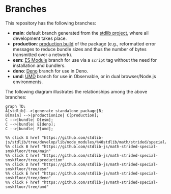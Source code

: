 <!--

@license Apache-2.0

Copyright (c) 2022 The Stdlib Authors.

Licensed under the Apache License, Version 2.0 (the "License");
you may not use this file except in compliance with the License.
You may obtain a copy of the License at

    http://www.apache.org/licenses/LICENSE-2.0

Unless required by applicable law or agreed to in writing, software
distributed under the License is distributed on an "AS IS" BASIS,
WITHOUT WARRANTIES OR CONDITIONS OF ANY KIND, either express or implied.
See the License for the specific language governing permissions and
limitations under the License.

-->

# Branches

This repository has the following branches:

-   **main**: default branch generated from the [stdlib project][stdlib-url], where all development takes place.
-   **production**: [production build][production-url] of the package (e.g., reformatted error messages to reduce bundle sizes and thus the number of bytes transmitted over a network).
-   **esm**: [ES Module][esm-url] branch for use via a `script` tag without the need for installation and bundlers.
-   **deno**: [Deno][deno-url] branch for use in Deno.
-   **umd**: [UMD][umd-url] branch for use in Observable, or in dual browser/Node.js environments.

The following diagram illustrates the relationships among the above branches:

```mermaid
graph TD;
A[stdlib]-->|generate standalone package|B;
B[main] -->|productionize| C[production];
C -->|bundle| D[esm];
C -->|bundle| E[deno];
C -->|bundle| F[umd];

%% click A href "https://github.com/stdlib-js/stdlib/tree/develop/lib/node_modules/%40stdlib/math/strided/special/smskfloor"
%% click B href "https://github.com/stdlib-js/math-strided-special-smskfloor/tree/main"
%% click C href "https://github.com/stdlib-js/math-strided-special-smskfloor/tree/production"
%% click D href "https://github.com/stdlib-js/math-strided-special-smskfloor/tree/esm"
%% click E href "https://github.com/stdlib-js/math-strided-special-smskfloor/tree/deno"
%% click F href "https://github.com/stdlib-js/math-strided-special-smskfloor/tree/umd"
```

[stdlib-url]: https://github.com/stdlib-js/stdlib/tree/develop/lib/node_modules/%40stdlib/math/strided/special/smskfloor
[production-url]: https://github.com/stdlib-js/math-strided-special-smskfloor/tree/production
[deno-url]: https://github.com/stdlib-js/math-strided-special-smskfloor/tree/deno
[umd-url]: https://github.com/stdlib-js/math-strided-special-smskfloor/tree/umd
[esm-url]: https://github.com/stdlib-js/math-strided-special-smskfloor/tree/esm